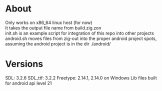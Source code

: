 # About
Only works on x86_64 linux host (for now)  
It takes the output file name from build.zig.zon  
init.sh is an example script for integration of this repo into other projects  
android.sh moves files from zig-out into the proper android project spots, assuming the android project is in the dir ./android/

# Versions
SDL: 3.2.6
SDL_ttf: 3.2.2
Freetype: 2.14.1, 2.14.0 on Windows
Lib files built for android api level 21

